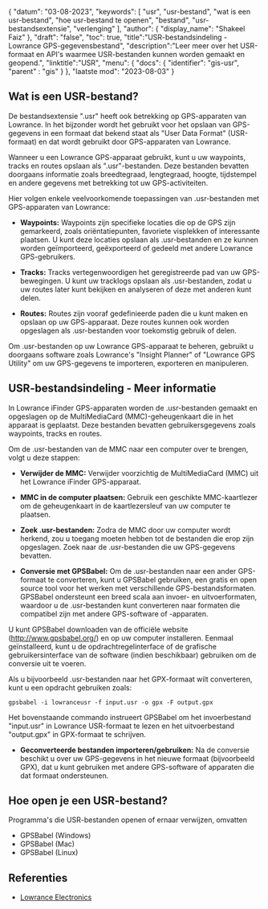 {
"datum": "03-08-2023",
  "keywords": [
"usr",
"usr-bestand",
"wat is een usr-bestand",
"hoe usr-bestand te openen",
"bestand",
"usr-bestandsextensie",
"verlenging"
],
  "author": {
"display_name": "Shakeel Faiz"
},
"draft": "false",
"toc": true,
"title":"USR-bestandsindeling - Lowrance GPS-gegevensbestand",
  "description":"Leer meer over het USR-formaat en API's waarmee USR-bestanden kunnen worden gemaakt en geopend.",
"linktitle":"USR",
  "menu": {
    "docs": {
      "identifier": "gis-usr",
"parent" : "gis"
}
},
"laatste mod": "2023-08-03"
}

## Wat is een USR-bestand?

De bestandsextensie ".usr" heeft ook betrekking op GPS-apparaten van Lowrance. In het bijzonder wordt het gebruikt voor het opslaan van GPS-gegevens in een formaat dat bekend staat als "User Data Format" (USR-formaat) en dat wordt gebruikt door GPS-apparaten van Lowrance.

Wanneer u een Lowrance GPS-apparaat gebruikt, kunt u uw waypoints, tracks en routes opslaan als ".usr"-bestanden. Deze bestanden bevatten doorgaans informatie zoals breedtegraad, lengtegraad, hoogte, tijdstempel en andere gegevens met betrekking tot uw GPS-activiteiten.

Hier volgen enkele veelvoorkomende toepassingen van .usr-bestanden met GPS-apparaten van Lowrance:

- **Waypoints:** Waypoints zijn specifieke locaties die op de GPS zijn gemarkeerd, zoals oriëntatiepunten, favoriete visplekken of interessante plaatsen. U kunt deze locaties opslaan als .usr-bestanden en ze kunnen worden geïmporteerd, geëxporteerd of gedeeld met andere Lowrance GPS-gebruikers.

- **Tracks:** Tracks vertegenwoordigen het geregistreerde pad van uw GPS-bewegingen. U kunt uw tracklogs opslaan als .usr-bestanden, zodat u uw routes later kunt bekijken en analyseren of deze met anderen kunt delen.

- **Routes:** Routes zijn vooraf gedefinieerde paden die u kunt maken en opslaan op uw GPS-apparaat. Deze routes kunnen ook worden opgeslagen als .usr-bestanden voor toekomstig gebruik of delen.

Om .usr-bestanden op uw Lowrance GPS-apparaat te beheren, gebruikt u doorgaans software zoals Lowrance's "Insight Planner" of "Lowrance GPS Utility" om uw GPS-gegevens te importeren, exporteren en manipuleren.

## USR-bestandsindeling - Meer informatie

In Lowrance iFinder GPS-apparaten worden de .usr-bestanden gemaakt en opgeslagen op de MultiMediaCard (MMC)-geheugenkaart die in het apparaat is geplaatst. Deze bestanden bevatten gebruikersgegevens zoals waypoints, tracks en routes.

Om de .usr-bestanden van de MMC naar een computer over te brengen, volgt u deze stappen:

- **Verwijder de MMC:** Verwijder voorzichtig de MultiMediaCard (MMC) uit het Lowrance iFinder GPS-apparaat.

- **MMC in de computer plaatsen:** Gebruik een geschikte MMC-kaartlezer om de geheugenkaart in de kaartlezersleuf van uw computer te plaatsen.

- **Zoek .usr-bestanden:** Zodra de MMC door uw computer wordt herkend, zou u toegang moeten hebben tot de bestanden die erop zijn opgeslagen. Zoek naar de .usr-bestanden die uw GPS-gegevens bevatten.

- **Conversie met GPSBabel:** Om de .usr-bestanden naar een ander GPS-formaat te converteren, kunt u GPSBabel gebruiken, een gratis en open source tool voor het werken met verschillende GPS-bestandsformaten. GPSBabel ondersteunt een breed scala aan invoer- en uitvoerformaten, waardoor u de .usr-bestanden kunt converteren naar formaten die compatibel zijn met andere GPS-software of -apparaten.

U kunt GPSBabel downloaden van de officiële website (http://www.gpsbabel.org/) en op uw computer installeren. Eenmaal geïnstalleerd, kunt u de opdrachtregelinterface of de grafische gebruikersinterface van de software (indien beschikbaar) gebruiken om de conversie uit te voeren.

Als u bijvoorbeeld .usr-bestanden naar het GPX-formaat wilt converteren, kunt u een opdracht gebruiken zoals:

```
gpsbabel -i lowranceusr -f input.usr -o gpx -F output.gpx
```

Het bovenstaande commando instrueert GPSBabel om het invoerbestand "input.usr" in Lowrance USR-formaat te lezen en het uitvoerbestand "output.gpx" in GPX-formaat te schrijven.

- **Geconverteerde bestanden importeren/gebruiken:** Na de conversie beschikt u over uw GPS-gegevens in het nieuwe formaat (bijvoorbeeld GPX), dat u kunt gebruiken met andere GPS-software of apparaten die dat formaat ondersteunen.

## Hoe open je een USR-bestand?

Programma's die USR-bestanden openen of ernaar verwijzen, omvatten

- GPSBabel (Windows)
- GPSBabel (Mac)
- GPSBabel (Linux)

## Referenties
* [Lowrance Electronics](https://en.wikipedia.org/wiki/Lowrance_Electronics)

